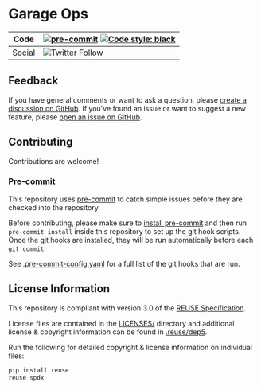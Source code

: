 # Garage Ops

| Code   | [![pre-commit](https://img.shields.io/badge/pre--commit-enabled-brightgreen?logo=pre-commit&logoColor=white)](https://github.com/pre-commit/pre-commit) [![Code style: black](https://img.shields.io/badge/code%20style-black-000000.svg)](https://github.com/psf/black) |
| ------ | ------------------------------------------------------------ |
| Social | ![Twitter Follow](https://img.shields.io/twitter/follow/garageops?style=social) |


## Feedback

If you have general comments or want to ask a question, please [create a discussion on GitHub](https://github.com/garageops/garageops/discussions). If you've found an issue or want to suggest a new feature, please [open an issue on GitHub](https://github.com/garageops/garageops/issues).

## Contributing

Contributions are welcome!

### Pre-commit

This repository uses [pre-commit](https://pre-commit.com/) to catch simple issues before they are checked into the repository.

Before contributing, please make sure to [install pre-commit](https://pre-commit.com/#install) and then run `pre-commit install` inside this repository to set up the git hook scripts. Once the git hooks are installed, they will be run automatically before each `git commit`.

See [.pre-commit-config.yaml](.pre-commit-config.yaml) for a full list of the git hooks that are run.

## License Information

This repository is compliant with version 3.0 of the [REUSE Specification](https://reuse.software/spec/).

License files are contained in the [LICENSES/](LICENSES/) directory and additional license & copyright information can be found in [.reuse/dep5](.reuse/dep5).

Run the following for detailed copyright & license information on individual files:

```sh
pip install reuse
reuse spdx
```
